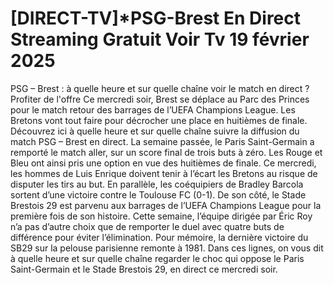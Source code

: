 # [DIRECT-TV]*PSG-Brest En Direct Streaming Gratuit Voir Tv 19 février 2025



PSG – Brest : à quelle heure et sur quelle chaîne voir le match en direct ?
Profiter de l'offre
Ce mercredi soir, Brest se déplace au Parc des Princes pour le match retour des barrages de l’UEFA Champions League. Les Bretons vont tout faire pour décrocher une place en huitièmes de finale. Découvrez ici à quelle heure et sur quelle chaîne suivre la diffusion du match PSG – Brest en direct.
La semaine passée, le Paris Saint-Germain a remporté le match aller, sur un score final de trois buts à zéro. Les Rouge et Bleu ont ainsi pris une option en vue des huitièmes de finale. Ce mercredi, les hommes de Luis Enrique doivent tenir à l’écart les Bretons au risque de disputer les tirs au but. En parallèle, les coéquipiers de Bradley Barcola sortent d’une victoire contre le Toulouse FC (0-1). De son côté, le Stade Brestois 29 est parvenu aux barrages de l’UEFA Champions League pour la première fois de son histoire. Cette semaine, l’équipe dirigée par Éric Roy n’a pas d’autre choix que de remporter le duel avec quatre buts de différence pour éviter l’élimination. Pour mémoire, la dernière victoire du SB29 sur la pelouse parisienne remonte à 1981. Dans ces lignes, on vous dit à quelle heure et sur quelle chaîne regarder le choc qui oppose le Paris Saint-Germain et le Stade Brestois 29, en direct ce mercredi soir.
